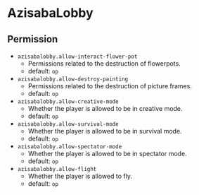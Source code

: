 # AzisabaLobby

## Permission

- `azisabalobby.allow-interact-flower-pot`
  - Permissions related to the destruction of flowerpots.
  - default: `op`
- `azisabalobby.allow-destroy-painting`
  - Permissions related to the destruction of picture frames.
  - default: `op`
- `azisabalobby.allow-creative-mode`
  - Whether the player is allowed to be in creative mode.
  - default: `op`
- `azisabalobby.allow-survival-mode`
  - Whether the player is allowed to be in survival mode.
  - default: `op`
- `azisabalobby.allow-spectator-mode`
  - Whether the player is allowed to be in spectator mode.
  - default: `op`
- `azisabalobby.allow-flight`
  - Whether the player is allowed to fly.
  - default: `op`
